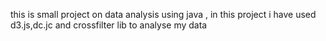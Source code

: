 this is small project on data analysis using java ,
in this project i have used d3.js,dc.jc and crossfilter lib to analyse my data 
